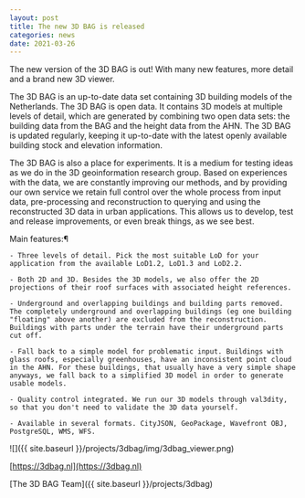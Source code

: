 ```yaml
---
layout: post
title: The new 3D BAG is released
categories: news
date: 2021-03-26
---
```

The new version of the 3D BAG is out! With many new features, more detail and a brand new 3D viewer.

The 3D BAG is an up-to-date data set containing 3D building models of the Netherlands. The 3D BAG is open data. It contains 3D models at multiple levels of detail, which are generated by combining two open data sets: the building data from the BAG and the height data from the AHN. The 3D BAG is updated regularly, keeping it up-to-date with the latest openly available building stock and elevation information.

The 3D BAG is also a place for experiments. It is a medium for testing ideas as we do in the 3D geoinformation research group. Based on experiences with the data, we are constantly improving our methods, and by providing our own service we retain full control over the whole process from input data, pre-processing and reconstruction to querying and using the reconstructed 3D data in urban applications. This allows us to develop, test and release improvements, or even break things, as we see best.

Main features:¶

    - Three levels of detail. Pick the most suitable LoD for your application from the available LoD1.2, LoD1.3 and LoD2.2.

    - Both 2D and 3D. Besides the 3D models, we also offer the 2D projections of their roof surfaces with associated height references.

    - Underground and overlapping buildings and building parts removed. The completely underground and overlapping buildings (eg one building "floating" above another) are excluded from the reconstruction. Buildings with parts under the terrain have their underground parts cut off.

    - Fall back to a simple model for problematic input. Buildings with glass roofs, especially greenhouses, have an inconsistent point cloud in the AHN. For these buildings, that usually have a very simple shape anyways, we fall back to a simplified 3D model in order to generate usable models.

    - Quality control integrated. We run our 3D models through val3dity, so that you don't need to validate the 3D data yourself.

    - Available in several formats. CityJSON, GeoPackage, Wavefront OBJ, PostgreSQL, WMS, WFS.

![]({{ site.baseurl }}/projects/3dbag/img/3dbag_viewer.png)

[https://3dbag.nl](https://3dbag.nl)


[The 3D BAG Team]({{ site.baseurl }}/projects/3dbag)